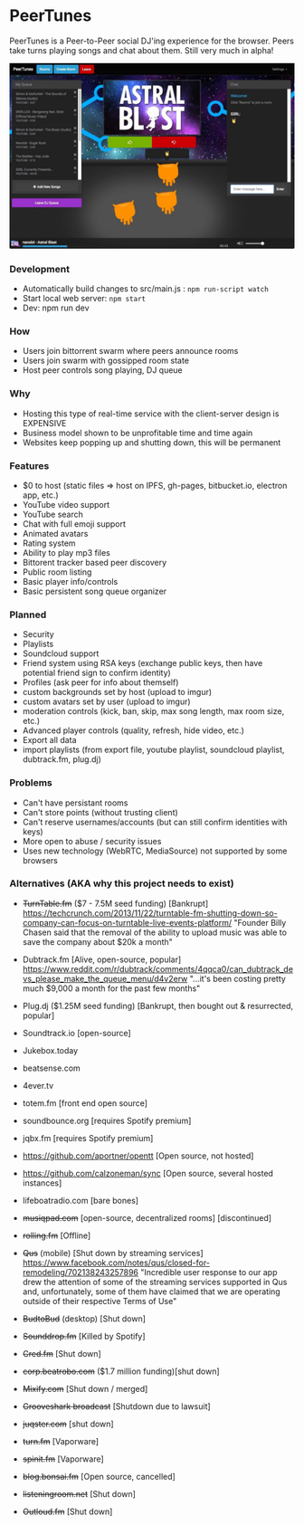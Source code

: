 # PeerTunes
PeerTunes is a Peer-to-Peer social DJ'ing experience for the browser. Peers take turns playing songs and chat about them. Still very much in alpha!

![Alt text](screenshot.jpg?raw=true "Screenshot of Working Alpha Version")

### Development
 - Automatically build changes to src/main.js : `npm run-script watch`
 - Start local web server: `npm start`
 - Dev: npm run dev
### How
 - Users join bittorrent swarm where peers announce rooms
 - Users join swarm with gossipped room state
 - Host peer controls song playing, DJ queue
### Why
 - Hosting this type of real-time service with the client-server design is EXPENSIVE
 - Business model shown to be unprofitable time and time again
 - Websites keep popping up and shutting down, this will be permanent
### Features
 - $0 to host (static files => host on IPFS, gh-pages, bitbucket.io, electron app, etc.)
 - YouTube video support
 - YouTube search
 - Chat with full emoji support
 - Animated avatars
 - Rating system
 - Ability to play mp3 files
 - Bittorent tracker based peer discovery
 - Public room listing
 - Basic player info/controls
 - Basic persistent song queue organizer
### Planned
 - Security
 - Playlists
 - Soundcloud support
 - Friend system using RSA keys (exchange public keys, then have potential friend sign to confirm identity)
 - Profiles (ask peer for info about themself)
 - custom backgrounds set by host (upload to imgur)
 - custom avatars set by user (upload to imgur)
 - moderation controls (kick, ban, skip, max song length, max room size, etc.)
 - Advanced player controls (quality, refresh, hide video, etc.)
 - Export all data
 - import playlists (from export file, youtube playlist, soundcloud playlist, dubtrack.fm, plug.dj)
### Problems
 - Can't have persistant rooms
 - Can't store points (without trusting client)
 - Can't reserve usernames/accounts (but can still confirm identities with keys)
 - More open to abuse / security issues
 - Uses new technology (WebRTC, MediaSource) not supported by some browsers
### Alternatives (AKA why this project needs to exist)
 - ~~TurnTable.fm~~ ($7 - 7.5M seed funding) [Bankrupt]
  https://techcrunch.com/2013/11/22/turntable-fm-shutting-down-so-company-can-focus-on-turntable-live-events-platform/
  "Founder Billy Chasen said that the removal of the ability to upload music was able to save the company about $20k a month"
  
 - Dubtrack.fm [Alive, open-source, popular]
https://www.reddit.com/r/dubtrack/comments/4qqca0/can_dubtrack_devs_please_make_the_queue_menu/d4v2erw
 "...it's been costing pretty much $9,000 a month for the past few months"
 
 - Plug.dj ($1.25M seed funding) [Bankrupt, then bought out & resurrected, popular]
 - Soundtrack.io [open-source]
 - Jukebox.today
 - beatsense.com
- 4ever.tv
- totem.fm [front end open source]
- soundbounce.org [requires Spotify premium]
- jqbx.fm [requires Spotify premium]
 - https://github.com/aportner/opentt [Open source, not hosted]
 - https://github.com/calzoneman/sync [Open source, several hosted instances]
  - lifeboatradio.com [bare bones]
 - ~~musiqpad.com~~ [open-source, decentralized rooms] [discontinued]
 - ~~rolling.fm~~ [Offline]
 - ~~Qus~~ (mobile) [Shut down by streaming services]
https://www.facebook.com/notes/qus/closed-for-remodeling/702138243257896
"Incredible user response to our app drew the attention of some of the streaming services supported in Qus and, unfortunately, some of them have claimed that we are operating outside of their respective Terms of Use"

 - ~~BudtoBud~~ (desktop) [Shut down]
 - ~~Sounddrop.fm~~ [Killed by Spotify]
 - ~~Cred.fm~~ [Shut down]
 - ~~corp.beatrobo.com~~ ($1.7 million funding)[shut down]
 - ~~Mixify.com~~ [Shut down / merged]
 - ~~Grooveshark broadcast~~ [Shutdown due to lawsuit]
 - ~~juqster.com~~ [shut down]
 - ~~turn.fm~~ [Vaporware]
 - ~~spinit.fm~~ [Vaporware]
 - ~~blog.bonsai.fm~~ [Open source, cancelled]
 - ~~listeningroom.net~~ [Shut down]
 - ~~Outloud.fm~~ [Shut down]
